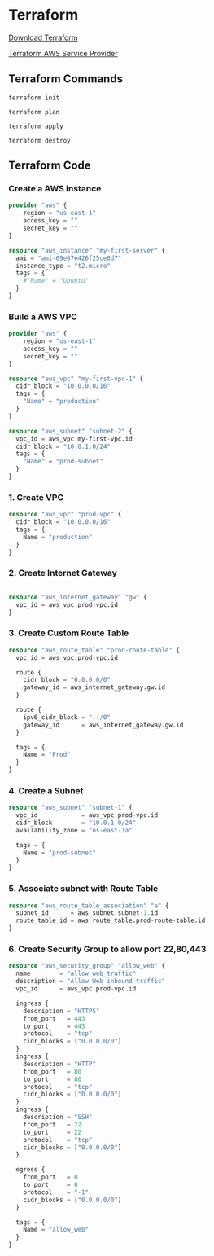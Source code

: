 # Terraform

[Download Terraform](https://www.terraform.io/downloads.html) 

[Terraform AWS Service Provider](https://registry.terraform.io/providers/hashicorp/aws/latest)


## Terraform Commands

```
terraform init
```

```
terraform plan
```

```
terraform apply
```

```
terraform destroy
```

## Terraform Code

###  Create a AWS instance 

```terraform
provider "aws" {
    region = "us-east-1"
    access_key = ""
    secret_key = ""
}

resource "aws_instance" "my-first-server" {
  ami = "ami-09e67e426f25ce0d7"
  instance_type = "t2.micro"
  tags = {
    #"Name" = "Ubuntu"
  }
}

```

### Build a AWS VPC

```terraform
provider "aws" {
    region = "us-east-1"
    access_key = ""
    secret_key = ""
}

resource "aws_vpc" "my-first-vpc-1" {
  cidr_block = "10.0.0.0/16"
  tags = {
    "Name" = "production"
  }
}

resource "aws_subnet" "subnet-2" {
  vpc_id = aws_vpc.my-first-vpc.id
  cidr_block = "10.0.1.0/24"
  tags = {
    "Name" = "prod-subnet"
  }
}


```


### 1. Create VPC

```terraform
resource "aws_vpc" "prod-vpc" {
  cidr_block = "10.0.0.0/16"
  tags = {
    Name = "production"
  }
}

```

### 2. Create Internet Gateway

```terraform

resource "aws_internet_gateway" "gw" {
  vpc_id = aws_vpc.prod-vpc.id
}
```

### 3. Create Custom Route Table

```terraform
resource "aws_route_table" "prod-route-table" {
  vpc_id = aws_vpc.prod-vpc.id

  route {
    cidr_block = "0.0.0.0/0"
    gateway_id = aws_internet_gateway.gw.id
  }

  route {
    ipv6_cidr_block = "::/0"
    gateway_id      = aws_internet_gateway.gw.id
  }

  tags = {
    Name = "Prod"
  }
}
```

### 4. Create a Subnet 

```terraform
resource "aws_subnet" "subnet-1" {
  vpc_id            = aws_vpc.prod-vpc.id
  cidr_block        = "10.0.1.0/24"
  availability_zone = "us-east-1a"

  tags = {
    Name = "prod-subnet"
  }
}
```

### 5. Associate subnet with Route Table

```terraform
resource "aws_route_table_association" "a" {
  subnet_id      = aws_subnet.subnet-1.id
  route_table_id = aws_route_table.prod-route-table.id
}
```



### 6. Create Security Group to allow port 22,80,443

```terraform
resource "aws_security_group" "allow_web" {
  name        = "allow_web_traffic"
  description = "Allow Web inbound traffic"
  vpc_id      = aws_vpc.prod-vpc.id

  ingress {
    description = "HTTPS"
    from_port   = 443
    to_port     = 443
    protocol    = "tcp"
    cidr_blocks = ["0.0.0.0/0"]
  }
  ingress {
    description = "HTTP"
    from_port   = 80
    to_port     = 80
    protocol    = "tcp"
    cidr_blocks = ["0.0.0.0/0"]
  }
  ingress {
    description = "SSH"
    from_port   = 22
    to_port     = 22
    protocol    = "tcp"
    cidr_blocks = ["0.0.0.0/0"]
  }

  egress {
    from_port   = 0
    to_port     = 0
    protocol    = "-1"
    cidr_blocks = ["0.0.0.0/0"]
  }

  tags = {
    Name = "allow_web"
  }
}

```
